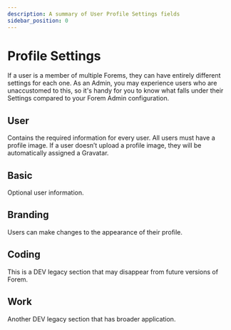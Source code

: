 ```yaml
---
description: A summary of User Profile Settings fields
sidebar_position: 0
---
```


# Profile Settings

If a user is a member of multiple Forems, they can have entirely different settings for each one. As an Admin, you may experience users who are unaccustomed to this, so it's handy for you to know what falls under their Settings compared to your Forem Admin configuration.

## User

Contains the required information for every user.
All users must have a profile image. If a user doesn’t upload a profile image, they will be automatically assigned a Gravatar.

## Basic

Optional user information.

## Branding

Users can make changes to the appearance of their profile.

## Coding

This is a DEV legacy section that may disappear from future versions of Forem.

## Work

Another DEV legacy section that has broader application.
